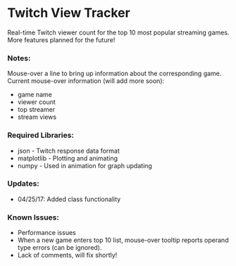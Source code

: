 # Twitch View Tracker

Real-time Twitch viewer count for the top 10 most popular streaming games. More features planned for the future!

### Notes:

Mouse-over a line to bring up information about the corresponding game.
Current mouse-over information (will add more soon): 
- game name
- viewer count
- top streamer
- stream views

### Required Libraries:

- json - Twitch response data format
- matplotlib - Plotting and animating
- numpy - Used in animation for graph updating

### Updates:
- 04/25/17: Added class functionality

### Known Issues:
- Performance issues
- When a new game enters top 10 list, mouse-over tooltip reports operand type errors (can be ignored).
- Lack of comments, will fix shortly!
